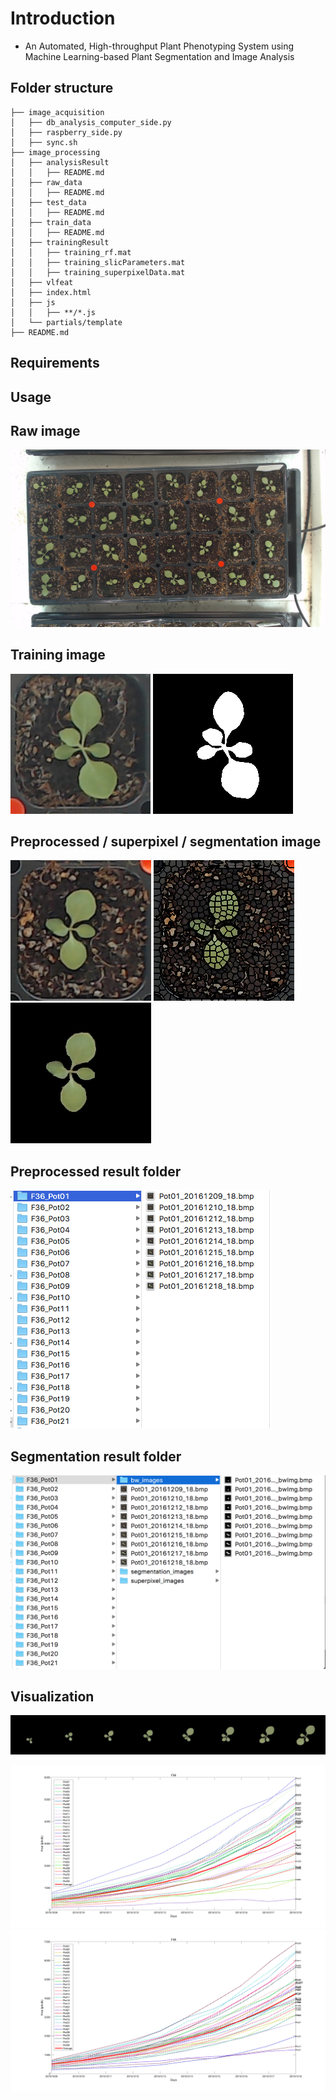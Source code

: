 # Introduction
- An Automated, High-throughput Plant Phenotyping System using Machine Learning-based Plant Segmentation and Image Analysis
## Folder structure
```
├── image_acquisition
│   ├── db_analysis_computer_side.py
│   ├── raspberry_side.py
│   ├── sync.sh
├── image_processing
│   ├── analysisResult 
│   │   ├── README.md
│   ├── raw_data
│   │   ├── README.md
│   ├── test_data
│   │   ├── README.md
│   ├── train_data
│   │   ├── README.md
│   ├── trainingResult
│   │   ├── training_rf.mat
│   │   ├── training_slicParameters.mat	
│   │   ├── training_superpixelData.mat
│   ├── vlfeat
│   ├── index.html
│   ├── js
│   │   ├── **/*.js
│   └── partials/template
├── README.md
```
## Requirements

## Usage


## Raw image
![](raw_data_example.png)

## Training image
![](gt_example1.png) ![](gt_example2.png)

## Preprocessed / superpixel / segmentation image
![](processed_example.bmp) ![](superpixel_example.bmp) ![](segmentation_example.bmp)

## Preprocessed result folder
![](preprocess_example.png)

## Segmentation result folder
![](segmentation_processing_example.png)


## Visualization
![](time_series_example.png)

![](visualization_example2.png)
![](visualization_example3.png)
